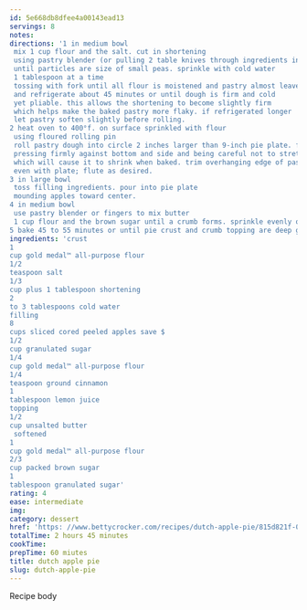 ```yaml
---
id: 5e668db8dfee4a00143ead13
servings: 8
notes:
directions: '1 in medium bowl
 mix 1 cup flour and the salt. cut in shortening
 using pastry blender (or pulling 2 table knives through ingredients in opposite directions)
 until particles are size of small peas. sprinkle with cold water
 1 tablespoon at a time
 tossing with fork until all flour is moistened and pastry almost leaves side of bowl (1 to 2 teaspoons more water can be added if necessary). gather pastry into a ball. shape into flattened round on lightly floured surface. wrap flattened round of pastry in plastic wrap
 and refrigerate about 45 minutes or until dough is firm and cold
 yet pliable. this allows the shortening to become slightly firm
 which helps make the baked pastry more flaky. if refrigerated longer
 let pastry soften slightly before rolling.
2 heat oven to 400°f. on surface sprinkled with flour
 using floured rolling pin
 roll pastry dough into circle 2 inches larger than 9-inch pie plate. fold pastry into fourths; place in pie plate. unfold and ease into plate
 pressing firmly against bottom and side and being careful not to stretch pastry
 which will cause it to shrink when baked. trim overhanging edge of pastry 1 inch from rim of pie plate. fold and roll pastry under
 even with plate; flute as desired.
3 in large bowl
 toss filling ingredients. pour into pie plate
 mounding apples toward center.
4 in medium bowl
 use pastry blender or fingers to mix butter
 1 cup flour and the brown sugar until a crumb forms. sprinkle evenly over top of pie. sprinkle 1 tablespoon granulated sugar on top.
5 bake 45 to 55 minutes or until pie crust and crumb topping are deep golden brown and filling begins to bubble. transfer to cooling rack to cool.'
ingredients: 'crust
1
cup gold medal™ all-purpose flour
1/2
teaspoon salt
1/3
cup plus 1 tablespoon shortening
2
to 3 tablespoons cold water
filling
8
cups sliced cored peeled apples save $
1/2
cup granulated sugar
1/4
cup gold medal™ all-purpose flour
1/4
teaspoon ground cinnamon
1
tablespoon lemon juice
topping
1/2
cup unsalted butter
 softened
1
cup gold medal™ all-purpose flour
2/3
cup packed brown sugar
1
tablespoon granulated sugar'
rating: 4
ease: intermediate
img:
category: dessert
href: 'https: //www.bettycrocker.com/recipes/dutch-apple-pie/815d821f-058d-4177-93be-e157390e947b'
totalTime: 2 hours 45 minutes
cookTime:
prepTime: 60 miutes
title: dutch apple pie
slug: dutch-apple-pie
---
```

Recipe body